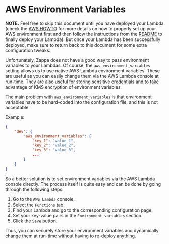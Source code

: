 # AWS Environment Variables

**NOTE.** Feel free to skip this document until you have deployed your Lambda
(check the [AWS HOWTO](HOWTO.md) for more details on how to properly set up your
AWS environment first and then follow the instructions from the
[README](../../../Downloads/tr-05-gigamon-threatinsight-CCTRI-1250/README.md) to finally deploy your Lambda). But once your Lambda has
been successfully deployed, make sure to return back to this document for some
extra configuration tweaks.

Unfortunately, Zappa does not have a good way to pass environment variables to
your Lambdas. Of course, the `aws_environment_variables` setting allows us to
use native AWS Lambda environment variables. These are useful as you can easily
change them via the AWS Lambda console at run-time. They are also useful for
storing sensitive credentials and to take advantage of KMS encryption of
environment variables.

The main problem with `aws_environment_variables` is that environment variables
have to be hard-coded into the configuration file, and this is not acceptable.

Example:
```json
{
    "dev": {
        "aws_environment_variables": {
            "key_1": "value_1",
            "key_2": "value_2",
            "key_3": "value_3",
            ...
        }
    }
}
```

So a better solution is to set environment variables via the AWS Lambda console
directly. The process itself is quite easy and can be done by going through the
following steps:

1. Go to the `AWS Lambda` console.
2. Select the `Functions` tab.
3. Find your Lambda and go to the corresponding configuration page.
4. Set your key-value pairs in the `Environment variables` section.
5. Click the `Save` button.

Thus, you can securely store your environment variables and dynamically change
them at run-time without having to re-deploy anything.
